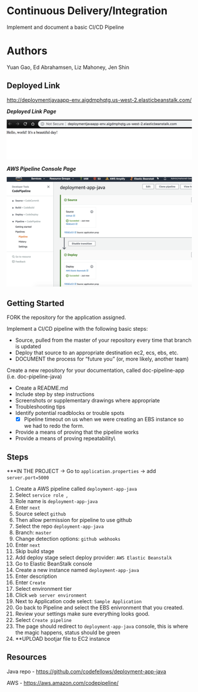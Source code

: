 # Continuous Delivery/Integration

Implement and document a basic CI/CD Pipeline

# Authors

Yuan Gao, Ed Abrahamsen, Liz Mahoney, Jen Shin

## Deployed Link

http://deploymentjavaapp-env.aigdmphqtg.us-west-2.elasticbeanstalk.com/

***Deployed Link Page***

![Deployed link](./src/main/resources/deployedLink.png)

***AWS Pipeline Console Page***

![Deployed link](./src/main/resources/pipeline.png)



## Getting Started

FORK the repository for the application assigned.

Implement a CI/CD pipeline with the following basic steps:

- Source, pulled from the master of your repository every time that branch is updated
- Deploy that source to an appropriate destination ec2, ecs, ebs, etc.
- DOCUMENT the process for “future you” (or, more likely, another team)

Create a new repository for your documentation, called doc-pipeline-app (i.e. doc-pipeline-java)
- Create a README.md
- Include step by step instructions
- Screenshots or supplementary drawings where appropriate
- Troubleshooting tips
- Identify potential roadblocks or trouble spots
	- [x]	Pipeline timeout on us when we were creating an EBS instance so we had to redo the form.
- Provide a means of proving that the pipeline works
- Provide a means of proving repeatability\


## Steps 

***IN THE PROJECT -> Go to `application.properties` -> add `server.port=5000`

1. Create a AWS pipeline called `deployment-app-java`
2. Select `service role	`, 
3. Role name is `deployment-app-java`
4. Enter `next`
5. Source select `github` 
6. Then allow permission for pipeline to use github
7. Select the repo `deployment-app-java`
8. Branch: `master`
9. Change detection options: `github webhooks`
10. Enter `next`
11. Skip build stage
12. Add deploy stage select deploy provider: `AWS Elastic Beanstalk`
13. Go to Elastic BeanStalk console
14. Create a new instance named `deployment-app-java`
15. Enter description
16. Enter `Create`
17. Select environment tier
18. Click `web server environment`
19. Next to Application code select: `Sample Application`
20. Go back to Pipeline and select the EBS enivronment that you created.
21. Review your settings make sure everything looks good.
22. Select `Create pipeline`
23. The page should redirect to `deployment-app-java` console, this is where the magic happens, status should be green
24. **UPLOAD bootjar file to EC2 instance


## Resources

Java repo - https://github.com/codefellows/deployment-app-java

AWS - https://aws.amazon.com/codepipeline/